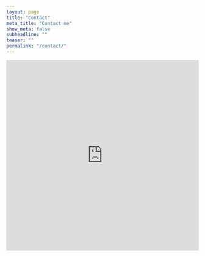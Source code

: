 ```yaml
---
layout: page
title: "Contact"
meta_title: "Contact me"
show_meta: false
subheadline: ""
teaser: ""
permalink: "/contact/"
---
```


<div class="panel">
<iframe src="https://docs.google.com/forms/d/1wfMadO-767xAI-wDd0GxC9P1vArXpAojeJtSbbLYF0Q/viewform?embedded=true" width="100%" height="500" frameborder="0" marginheight="0" marginwidth="0">Loading...</iframe>
</div>